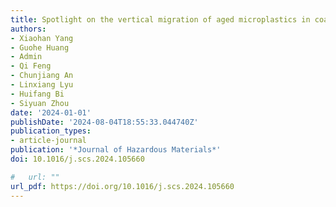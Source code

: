 ```yaml
---
title: Spotlight on the vertical migration of aged microplastics in coastal waters
authors:
- Xiaohan Yang
- Guohe Huang
- Admin
- Qi Feng
- Chunjiang An
- Linxiang Lyu
- Huifang Bi
- Siyuan Zhou
date: '2024-01-01'
publishDate: '2024-08-04T18:55:33.044740Z'
publication_types:
- article-journal
publication: '*Journal of Hazardous Materials*'
doi: 10.1016/j.scs.2024.105660

#   url: ""
url_pdf: https://doi.org/10.1016/j.scs.2024.105660
---
```

